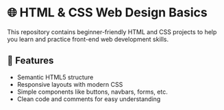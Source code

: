 # 🌐 HTML & CSS Web Design Basics

This repository contains beginner-friendly HTML and CSS projects to help you learn and practice front-end web development skills.

## 📁 Features
- Semantic HTML5 structure
- Responsive layouts with modern CSS
- Simple components like buttons, navbars, forms, etc.
- Clean code and comments for easy understanding
